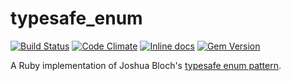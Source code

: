# typesafe_enum

[![Build Status](https://travis-ci.org/dmolesUC3/typesafe_enum.png?branch=master)](https://travis-ci.org/dmolesUC3/typesafe_enum)
[![Code Climate](https://codeclimate.com/github/dmolesUC3/typesafe_enum.png)](https://codeclimate.com/github/dmolesUC3/typesafe_enum)
[![Inline docs](http://inch-ci.org/github/dmolesUC3/typesafe_enum.png)](http://inch-ci.org/github/dmolesUC3/typesafe_enum)
[![Gem Version](https://img.shields.io/gem/v/typesafe_enum.svg)](https://github.com/dmolesUC3/typesafe_enum/releases)

A Ruby implementation of Joshua Bloch's [typesafe enum pattern](http://www.oracle.com/technetwork/java/page1-139488.html#replaceenums).
